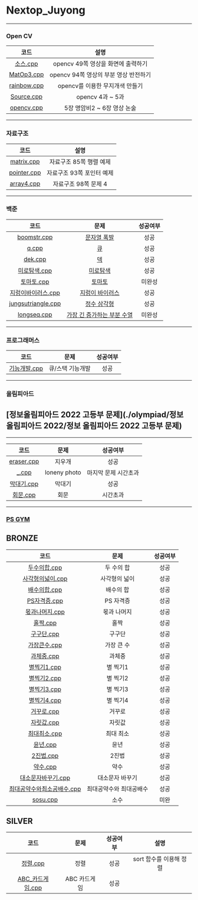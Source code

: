 # Nextop_Juyong

***

### Open CV
|코드|설명|
|:---:|:---:|
|[소스.cpp](./open_cv/소스.cpp)|opencv 49쪽 영상을 화면에 출력하기|
|[MatOp3.cpp](./open_cv/MatOp3.cpp)|opencv 94쪽 영상의 부분 영상 반전하기|
|[rainbow.cpp](./open_cv/rainbow.cpp)|opencv를 이용한 무지개색 만들기|
|[Source.cpp](./open_cv/Source.cpp)|opencv 4과 ~ 5과|
|[opencv.cpp](./open_cv/opencv.cpp)|5장 명암비2 ~ 6장 영상 논술|

***

### 자료구조
|코드|설명|
|:---:|:---:|
|[matrix.cpp](./data_structure/matrix.cpp)|자료구조 85쪽 행렬 예제|
|[pointer.cpp](./data_structure/pointer.cpp)|자료구조 93쪽 포인터 예제|
|[array4.cpp](./data_structure/array4.cpp)|자료구조 98쪽 문제 4| 

***

### 백준
|코드|문제|성공여부|
|:---:|:---:|:---:|
|[boomstr.cpp](./backjoon/boomstr.cpp)|[문자열 폭발](https://www.acmicpc.net/problem/9935)|성공|
|[q.cpp](./backjoon/q.cpp)|[큐](https://www.acmicpc.net/problem/10845)|성공|
|[dek.cpp](./backjoon/dek.cpp)|[덱](https://www.acmicpc.net/problem/10866)|성공|
|[미로탐색.cpp](./backjoon/미로탐색.cpp)|[미로탐색](https://www.acmicpc.net/problem/2178)|성공|
|[토마토.cpp](./backjoon/토마토.cpp)|[토마토](https://www.acmicpc.net/problem/7576)|미완성|
|[지렁이바이러스.cpp](./backjoon/지렁이바이러스.cpp)|[지렁이 바이러스](https://www.acmicpc.net/problem/2606)|성공|
|[jungsutriangle.cpp](./backjoon/jungsutriangle.cpp)|[정수 삼각형](https://www.acmicpc.net/problem/1932)|성공|
|[longseq.cpp](./backjoon/longseq.cpp)|[가장 긴 증가하는 부분 수열](https://www.acmicpc.net/problem/11053)|미완성|

***

### 프로그래머스
|코드|문제|성공여부|
|:---:|:---:|:---:|
|[기능개발.cpp](./programers/기능개발.cpp)|큐/스택 기능개발|성공|

***

### 올림피아드
## [정보올림피아드 2022 고등부 문제](./olympiad/정보 올림피아드 2022/정보 올림피아드 2022 고등부 문제)


***

|코드|문제|성공여부|
|:---:|:---:|:---:|
|[eraser.cpp](./olympiad/eraser.cpp)|지우개|성공|
|[_.cpp](./olympiad/_.cpp)|loneny photo|마지막 문제 시간초과|
|[막대기.cpp](./olympiad/막대기.cpp)|막대기|성공|
|[회문.cpp](./olympiad/회문.cpp)|회문|시간초과|

***

### [PS GYM](https://nextop.kpscoj.com)
## BRONZE
|코드|문제|성공여부|
|:---:|:---:|:---:|
|[두수의합.cpp](./PSGYM/두수의합.cpp)|두 수의 합|성공|
|[사각형의넓이.cpp](./PSGYM/사각형의넓이.cpp)|사각형의 넓이|성공|
|[배수의합.cpp](./PSGYM/배수의합.cpp)|배수의 합|성공|
|[PS자격증.cpp](./PSGYM/PS자격증.cpp)|PS 자격증|성공|
|[몫과나머지.cpp](./PSGYM/몫과나머지.cpp)|몫과 나머지|성공|
|[홀짝.cpp](./PSGYM/홀짝.cpp)|홀짝|성공|
|[구구단.cpp](./PSGYM/구구단.cpp)|구구단|성공|
|[가장큰수.cpp](./PSGYM/가장큰수.cpp)|가장 큰 수|성공|
|[과체중.cpp](./PSGYM/과체중.cpp)|과체중|성공|
|[별찍기1.cpp](./PSGYM/별찍기1.cpp)|별 찍기1|성공|
|[별찍기2.cpp](./PSGYM/별찍기2.cpp)|별 찍기2|성공|
|[별찍기3.cpp](./PSGYM/별찍기3.cpp)|별 찍기3|성공|
|[별찍기4.cpp](./PSGYM/별찍기4.cpp)|별 찍기4|성공|
|[거꾸로.cpp](./PSGYM/거꾸로.cpp)|거꾸로|성공|
|[자릿값.cpp](./PSGYM/자릿값.cpp)|자릿값|성공|
|[최대최소.cpp](./PSGYM/최대최소.cpp)|최대 최소|성공|
|[윤년.cpp](./PSGYM/윤년.cpp)|윤년|성공|
|[2진법.cpp](./PSGYM/2진법.cpp)|2진법|성공|
|[약수.cpp](./PSGYM/약수.cpp)|약수|성공|
|[대소문자바꾸기.cpp](./PSGYM/대소문자바꾸기.cpp)|대소문자 바꾸기|성공|
|[최대공약수와최소공배수.cpp](./PSGYM/최대공약수와최대공배수.cpp)|최대공약수와 최대공배수|성공|
|[sosu.cpp](./PSGYM/sosu.cpp)|소수|미완|

## SILVER
|코드|문제|성공여부|설명|
|:---:|:---:|:---:|:---:|
|[정렬.cpp](./PSGYM/정렬.cpp)|정렬|성공|sort 함수를 이용해 정렬|
|[ABC_카드게임.cpp](./PSGYM/ABC_카드게임.cpp)|ABC 카드게임|성공||

